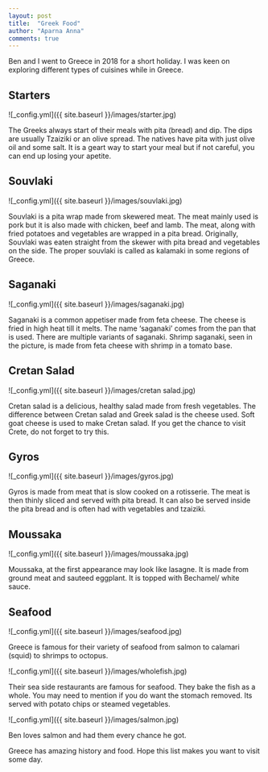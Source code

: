 ```yaml
---
layout: post
title:  "Greek Food"
author: "Aparna Anna"
comments: true
---
```

Ben and I went to Greece in 2018 for a short holiday. I was keen on exploring different types of cuisines while in Greece.

## Starters

![_config.yml]({{ site.baseurl }}/images/starter.jpg)

The Greeks always start of their meals with pita (bread) and dip. The dips are usually Tzaiziki or an olive spread. The natives have pita with just olive oil and some salt. It is a geart way to start your meal but if not careful, you can end up losing your apetite. 


## Souvlaki

![_config.yml]({{ site.baseurl }}/images/souvlaki.jpg)

Souvlaki is a pita wrap made from skewered meat. 
The meat mainly used is pork but it is also made with chicken, beef and lamb. The meat, along with fried potatoes and vegetables are wrapped in a pita bread. 
Originally, Souvlaki was eaten straight from the skewer with pita bread and vegetables on the side. The proper souvlaki is called as kalamaki in some regions of Greece. 


## Saganaki

![_config.yml]({{ site.baseurl }}/images/saganaki.jpg)

Saganaki is a common appetiser  made from feta cheese. The cheese is fried in high heat till it melts. The name ‘saganaki’ comes from the pan that is used. 
There are multiple variants of saganaki. Shrimp saganaki, seen in the picture, is made from feta cheese with shrimp in a tomato base. 


## Cretan Salad

![_config.yml]({{ site.baseurl }}/images/cretan salad.jpg)

Cretan salad is a delicious, healthy salad made from fresh vegetables. The difference between Cretan salad and Greek salad is the cheese used. Soft goat cheese is used to make Cretan salad. If you get the chance to visit Crete, do not forget to try this.


## Gyros

![_config.yml]({{ site.baseurl }}/images/gyros.jpg)

Gyros is made from meat that is slow cooked on a rotisserie. The meat is then thinly sliced and served with pita bread. It can also be served inside the pita bread and is often had with vegetables and tzaiziki.


## Moussaka

![_config.yml]({{ site.baseurl }}/images/moussaka.jpg)

Moussaka, at the first appearance may look like lasagne. It is made from ground meat and sauteed eggplant. It is topped with Bechamel/ white sauce. 


## Seafood

![_config.yml]({{ site.baseurl }}/images/seafood.jpg)

Greece is famous for their variety of seafood from salmon to calamari (squid) to shrimps to octopus. 

![_config.yml]({{ site.baseurl }}/images/wholefish.jpg)

Their sea side restaurants are famous for seafood. They bake the fish as a whole. You may need to mention if you do want the stomach removed. Its served with potato chips or steamed vegetables. 

![_config.yml]({{ site.baseurl }}/images/salmon.jpg)

Ben loves salmon and had them every chance he got. 

Greece has amazing history and food. Hope this list makes you want to visit some day.
